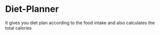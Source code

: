 # Diet-Planner
It gives you diet plan according to the food intake and also calculates the total calories

